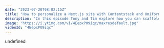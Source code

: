 ```yaml
---
date: "2023-07-20T08:02:15Z"
title: "How to personalize a Next.js site with Contentstack and Uniform in 10 minutes"
description: "In this episode Tony and Tim explore how you can scaffold a #Next.js Jamstack website with #Contentstack and dynamic personalisation by #Uniform in 10 minutes.\n\nWant to try this yourself? Go here: https://uniform.app\n\nTony shares news from the Jamstack world\nNotion API: https://developers.notion.com/\nGatsby 3.5: https://www.gatsbyjs.com/docs/reference/release-notes/v3.5/\nSanity Exchange: https://www.sanity.io/exchange\nNode 14.7: https://nodejs.org/en/blog/release/v14.17.0/\nNetlify: https://www.netlify.com/blog/2021/05/06/now-available-configure-build-plugins-by-deploy-context/\nCloudfront Functions: https://aws.amazon.com/about-aws/whats-new/2021/05/cloudfront-functions/\nOptimize Vitals: https://web.dev/optimize-vitals-lighthouse/\nSimple Login: https://simplelogin.io/\n\nTimestamps\n00:00 Introduction\n00:24 News: Notion API\n01:13 News: Gatsby v3.5\n01:49 News: Sanity Exchange\n02:20 News: Node v14.17 LTS\n02:57 News: Netlify Build plugins\n04:03 News: Amazon Edge compute\n04:36 News: Core Web Vitals\n05:14 News: Simple Login\n05:52 Setting up Next.js with Contentstack for p13n\n\nFollow us here:\nhttps://twitter.com/tmamedbekov\nhttps://twitter.com/timbenniks"
image: "https://i.ytimg.com/vi/4EepxPO9iqc/maxresdefault.jpg"
videoId: "4EepxPO9iqc"
---
```


undefined